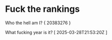# Fuck the rankings

Who the hell am I?
{ 20383276 }

What fucking year is it?
[ 2025-03-28T21:53:20Z ]
